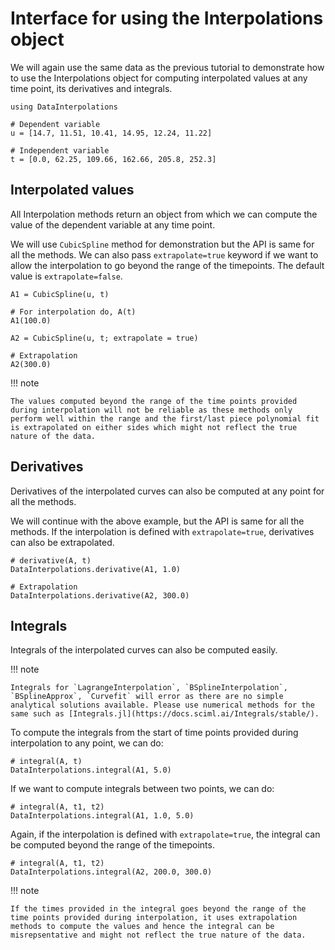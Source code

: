 # Interface for using the Interpolations object

We will again use the same data as the previous tutorial to demonstrate how to use the Interpolations object for computing interpolated values at any time point, its derivatives and integrals.

```@example interface
using DataInterpolations

# Dependent variable
u = [14.7, 11.51, 10.41, 14.95, 12.24, 11.22]

# Independent variable
t = [0.0, 62.25, 109.66, 162.66, 205.8, 252.3]
```

## Interpolated values

All Interpolation methods return an object from which we can compute the value of the dependent variable at any time point.

We will use `CubicSpline` method for demonstration but the API is same for all the methods. We can also pass `extrapolate=true` keyword if we want to allow the interpolation to go beyond the range of the timepoints. The default value is `extrapolate=false`.

```@example interface
A1 = CubicSpline(u, t)

# For interpolation do, A(t)
A1(100.0)

A2 = CubicSpline(u, t; extrapolate = true)

# Extrapolation
A2(300.0)
```

!!! note
    
    The values computed beyond the range of the time points provided during interpolation will not be reliable as these methods only perform well within the range and the first/last piece polynomial fit is extrapolated on either sides which might not reflect the true nature of the data.

## Derivatives

Derivatives of the interpolated curves can also be computed at any point for all the methods.

We will continue with the above example, but the API is same for all the methods. If the interpolation is defined with `extrapolate=true`, derivatives can also be extrapolated.

```@example interface
# derivative(A, t)
DataInterpolations.derivative(A1, 1.0)

# Extrapolation
DataInterpolations.derivative(A2, 300.0)
```

## Integrals

Integrals of the interpolated curves can also be computed easily.

!!! note
    
    Integrals for `LagrangeInterpolation`, `BSplineInterpolation`, `BSplineApprox`, `Curvefit` will error as there are no simple analytical solutions available. Please use numerical methods for the same such as [Integrals.jl](https://docs.sciml.ai/Integrals/stable/).

To compute the integrals from the start of time points provided during interpolation to any point, we can do:

```@example interface
# integral(A, t)
DataInterpolations.integral(A1, 5.0)
```

If we want to compute integrals between two points, we can do:

```@example interface
# integral(A, t1, t2)
DataInterpolations.integral(A1, 1.0, 5.0)
```

Again, if the interpolation is defined with `extrapolate=true`, the integral can be computed beyond the range of the timepoints.

```@example interface
# integral(A, t1, t2)
DataInterpolations.integral(A2, 200.0, 300.0)
```

!!! note
    
    If the times provided in the integral goes beyond the range of the time points provided during interpolation, it uses extrapolation methods to compute the values and hence the integral can be misrepsentative and might not reflect the true nature of the data.
